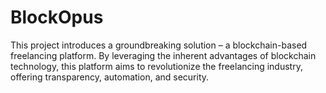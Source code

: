 # BlockOpus
This project introduces a groundbreaking solution – a blockchain-based freelancing platform. By leveraging the inherent advantages of blockchain technology, this platform aims to revolutionize the freelancing industry, offering transparency, automation, and security.
